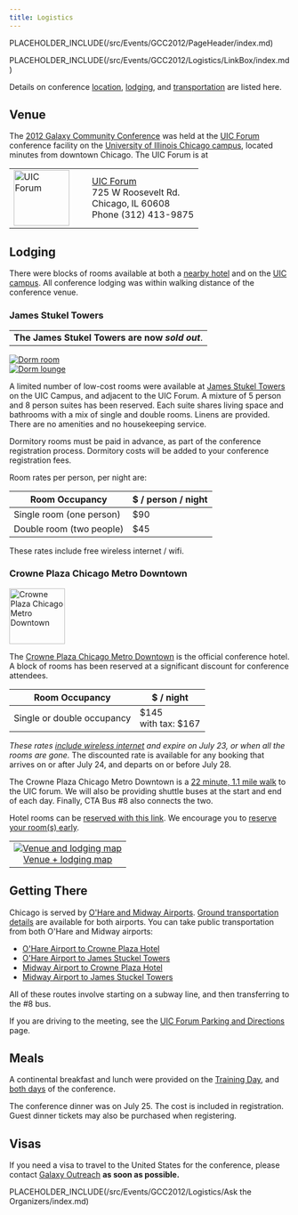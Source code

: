 ```yaml
---
title: Logistics
---
```

PLACEHOLDER_INCLUDE(/src/Events/GCC2012/PageHeader/index.md)



PLACEHOLDER_INCLUDE(/src/Events/GCC2012/Logistics/LinkBox/index.md)

Details on conference [location](/src/Events/GCC2012/Logistics/index.md#venue), [lodging](/src/Events/GCC2012/Logistics/index.md#lodging), and [transportation](/src/Events/GCC2012/Logistics/index.md#getting-there) are listed here.

## Venue

The [2012 Galaxy Community Conference](/src/Events/GCC2012/index.md) was held at the [UIC Forum](http://www.uicforum.uic.edu/) conference facility on the [University of Illinois Chicago campus](http://uic.edu/), located minutes from downtown Chicago.  The UIC Forum is at

<table>
  <tr>
    <td style=" border: none;"> <a href='http://www.uicforum.uic.edu/'><img src="/src/Events/GCC2012/Logistics/UICForumExteriorThumb.jpg" alt="UIC Forum" height="100" /></a> </td>
    <td style=" border: none;"> &nbsp;&nbsp; </td>
    <td style=" border: none;"> <a href='http://www.uicforum.uic.edu/'>UIC Forum</a><br />725 W Roosevelt Rd.<br />Chicago‚ IL 60608<br />Phone (312) 413-9875 </td>
  </tr>
</table>


## Lodging

There were blocks of rooms available at both a [nearby hotel](http://www.crowneplaza.com/redirect?path=hd&brandCode=cp&localeCode=en&regionCode=1&hotelCode=CHISH&_PMID=99801505&GPC=IGC) and on the [UIC campus](http://www.housing.uic.edu/halls/jst/index.php).  All conference lodging was within walking distance of the conference venue.

### James Stukel Towers

<table>
  <tr>
    <td style=" class="red" "> <strong>The James Stukel Towers are now <em>sold out</strong></em>. </td>
  </tr>
</table>


<div class='right'><a href='http://www.housing.uic.edu/halls/jst/index.php'><img src="/src/Events/GCC2012/Logistics/dorms2.jpg" alt="Dorm room"  /></a><br /><a href='http://www.housing.uic.edu/halls/jst/index.php'><img src="/src/Events/GCC2012/Logistics/dorms1.jpg" alt="Dorm lounge"  /></a></div>

A limited number of low-cost rooms were available at [James Stukel Towers](http://www.housing.uic.edu/halls/jst/index.php) on the UIC Campus, and adjacent to the UIC Forum.  A mixture of 5 person and 8 person suites has been reserved. Each suite shares living space and bathrooms with a mix of single and double rooms. Linens are provided. There are no amenities and no housekeeping service.

Dormitory rooms must be paid in advance, as part of the conference registration process. Dormitory costs will be added to your conference registration fees.

Room rates per person, per night are:


| Room Occupancy |  $ / person / night  | 
| -------------- | ------------------- | 
| Single room (one person) |  $90  | 
| Double room (two people) |  $45  | 

These rates include free wireless internet / wifi.

### Crowne Plaza Chicago Metro Downtown

<div class='right'><a href='http://www.crowneplaza.com/redirect?path=hd&brandCode=cp&localeCode=en&regionCode=1&hotelCode=CHISH&_PMID=99801505&GPC=IGC'><img src="/src/Events/GCC2012/Logistics/CrownePlaza1.jpg" alt="Crowne Plaza Chicago Metro Downtown" height="100" /></a></div>

The [Crowne Plaza Chicago Metro Downtown](http://www.crowneplaza.com/redirect?path=hd&brandCode=cp&localeCode=en&regionCode=1&hotelCode=CHISH&_PMID=99801505&GPC=IGC) is the official conference hotel.  A block of rooms has been reserved at a significant discount for conference attendees.  


| Room Occupancy |  $ / night  | 
| -------------- | ---------- | 
| Single or double occupancy |  $145<br /> with tax: $167  | 

*These rates [include wireless internet](http://www.thechicagometro.com/html/chicago-hotel-suites.asp) and expire on July 23, or when all the rooms are gone.*  The discounted rate is available for any booking that arrives on or after July 24, and departs on or before July 28.

The Crowne Plaza Chicago Metro Downtown is a [22 minute, 1.1 mile walk](http://maps.google.com/maps/ms?msid=200882234356845070378.0004bb5ff01f2d9474e5d&msa=0&ll=41.874706,-87.653003&spn=0.034991,0.039139) to the UIC forum.  We will also be providing shuttle buses at the start and end of each day.  Finally, CTA Bus #8 also connects the two.

Hotel rooms can be [reserved with this link](http://www.crowneplaza.com/redirect?path=hd&brandCode=cp&localeCode=en&regionCode=1&hotelCode=CHISH&_PMID=99801505&GPC=IGC).  We encourage you to [reserve your room(s) early](http://www.crowneplaza.com/redirect?path=hd&brandCode=cp&localeCode=en&regionCode=1&hotelCode=CHISH&_PMID=99801505&GPC=IGC).

<div class='right'>
<table>
  <tr>
    <td style=" text-align: center;"> <a href='http://maps.google.com/maps/ms?msid=200882234356845070378.0004bb5ff01f2d9474e5d&msa=0&ll=41.874706,-87.653003&spn=0.034991,0.039139'><img src="/src/Events/GCC2012/Logistics/ChicagoMap1.png" alt="Venue and lodging map"  /></a><br /><a href='http://maps.google.com/maps/ms?msid=200882234356845070378.0004bb5ff01f2d9474e5d&msa=0&ll=41.874706,-87.653003&spn=0.034991,0.039139'>Venue + lodging map</a> </td>
  </tr>
</table>

</div>

## Getting There

Chicago is served by [O'Hare and Midway Airports](http://www.ohare.com/).  [Ground transportation details](http://www.ohare.com/PassengerInformation/GroundTransportation/Default.aspx) are available for both airports.  You can take public transportation from both O'Hare and Midway airports:

* [O'Hare Airport to Crowne Plaza Hotel](http://maps.google.com/maps?saddr=O%27Hare+International+Airport,+Des+Plaines,+IL&daddr=Crowne+Plaza+Chicago+Metro,+West+Madison+Street,+Chicago,+IL&hl=en&sll=41.885793,-87.647982&sspn=0.069969,0.078278&geocode=FUCDgAIdd6zC-iGjDSqESTtTiA%3BFcgQfwIdvJvG-iFIBc_3daO8wClNuVWWxCwOiDE7ftfO8dSVmw&oq=crown&dirflg=r&ttype=now&noexp=0&noal=0&sort=def&mra=ls&t=m&z=12&start=0)
* [O'Hare Airport to James Stuckel Towers](http://maps.google.com/maps?saddr=O%27Hare+International+Airport,+Des+Plaines,+IL&daddr=James+Stukel+Towers,+West+James+M.Rochford+Street,+Chicago,+IL&hl=en&ll=41.893333,-87.648089&spn=0.01749,0.019569&sll=41.889308,-87.645321&sspn=0.069966,0.078278&geocode=FUCDgAIdd6zC-iGjDSqESTtTiA%3BFf3SfgIdIKLG-iGJiraZKsmo_Q&oq=James+st&dirflg=r&ttype=now&noexp=0&noal=0&sort=def&mra=ls&t=m&z=16&start=0)
* [Midway Airport to Crowne Plaza Hotel](http://maps.google.com/maps?saddr=5700+South+Cicero+Avenue,+Chicago,+Illinois+60638+(Chicago+Midway+International+Airport)&daddr=Crowne+Plaza+Chicago+Metro,+West+Madison+Street,+Chicago,+IL&hl=en&ll=41.833375,-87.693901&spn=0.140053,0.156555&sll=41.820199,-87.694759&sspn=0.140082,0.156555&geocode=FQakfQIdnSnF-iH0MKTbGVW46w%3BFcgQfwIdvJvG-iFIBc_3daO8wClNuVWWxCwOiDE7ftfO8dSVmw&oq=Midway+&dirflg=r&ttype=now&noexp=0&noal=0&sort=def&mra=pd&t=m&z=13&start=0)
* [Midway Airport to James Stuckel Towers](http://maps.google.com/maps?saddr=5700+South+Cicero+Avenue,+Chicago,+Illinois+60638+(Chicago+Midway+International+Airport)&daddr=James+Stukel+Towers,+West+James+M.Rochford+Street,+Chicago,+IL&hl=en&ll=41.825316,-87.693558&spn=0.140071,0.156555&sll=41.833375,-87.693901&sspn=0.140053,0.156555&geocode=FQakfQIdnSnF-iH0MKTbGVW46w%3BFf3SfgIdIKLG-iGJiraZKsmo_Q&oq=james+stu&dirflg=r&ttype=now&noexp=0&noal=0&sort=def&mra=ls&t=m&z=13&start=0)

All of these routes involve starting on a subway line, and then transferring to the #8 bus.

If you are driving to the meeting, see the [UIC Forum Parking and Directions](http://www.uic.edu/depts/uicforum/directions.shtml) page.

## Meals

A continental breakfast and lunch were provided on the [Training Day](/src/Events/GCC2012/TrainingDay/index.md), and [both days](/src/Events/GCC2012/Program/index.md) of the conference.

The conference dinner was on July 25. The cost is included in registration. Guest dinner tickets may also be purchased when registering.

## Visas

If you need a visa to travel to the United States for the conference, please contact [Galaxy Outreach](mailto:outreach@galaxyproject.org?subject=GCC%202012%20Visa) **as soon as possible.**

PLACEHOLDER_INCLUDE(/src/Events/GCC2012/Logistics/Ask the Organizers/index.md)
